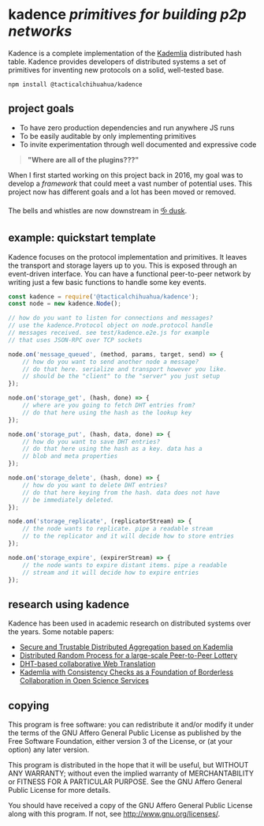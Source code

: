 # kadence *primitives for building p2p networks*

Kadence is a complete implementation of the 
[Kademlia](http://www.scs.stanford.edu/%7Edm/home/papers/kpos.pdf) distributed 
hash table. Kadence provides developers of distributed systems a 
set of primitives for inventing new protocols on a solid, well-tested base.

```
npm install @tacticalchihuahua/kadence
```

## project goals

* To have zero production dependencies and run anywhere JS runs
* To be easily auditable by only implementing primitives
* To invite experimentation through well documented and expressive code

> **"Where are all of the plugins???"**

When I first started working on this project back in 2016, my goal 
was to develop a *framework* that could meet a vast number of 
potential uses. This project now has different goals and a lot has 
been moved or removed.

The bells and whistles are now downstream in [🝰 dusk](https://rundusk.org/).

## example: quickstart template

Kadence focuses on the protocol implementation and primitives. It leaves 
the transport and storage layers up to you. This is exposed through an 
event-driven interface. You can have a functional peer-to-peer network 
by writing just a few basic functions to handle some key events.

```js
const kadence = require('@tacticalchihuahua/kadence');
const node = new kadence.Node();

// how do you want to listen for connections and messages?
// use the kadence.Protocol object on node.protocol handle 
// messages received. see test/kadence.e2e.js for example 
// that uses JSON-RPC over TCP sockets

node.on('message_queued', (method, params, target, send) => {
    // how do you want to send another node a message?
    // do that here. serialize and transport however you like.
    // should be the "client" to the "server" you just setup
});

node.on('storage_get', (hash, done) => {
    // where are you going to fetch DHT entries from?
    // do that here using the hash as the lookup key
});

node.on('storage_put', (hash, data, done) => {
    // how do you want to save DHT entries?
    // do that here using the hash as a key. data has a 
    // blob and meta properties
});

node.on('storage_delete', (hash, done) => {
    // how do you want to delete DHT entries?
    // do that here keying from the hash. data does not have 
    // be immediately deleted.
});

node.on('storage_replicate', (replicatorStream) => {
    // the node wants to replicate. pipe a readable stream 
    // to the replicator and it will decide how to store entries
});

node.on('storage_expire', (expirerStream) => {
    // the node wants to expire distant items. pipe a readable
    // stream and it will decide how to expire entries
});

```

## research using kadence

Kadence has been used in academic research on distributed systems over the years. 
Some notable papers:

* [Secure and Trustable Distributed Aggregation based on Kademlia](https://arxiv.org/pdf/1709.03265.pdf)
* [Distributed Random Process for a large-scale Peer-to-Peer Lottery](https://hal.inria.fr/hal-01583824/document)
* [DHT-based collaborative Web Translation](https://etd.ohiolink.edu/!etd.send_file?accession=ucin1479821556144121&disposition=inline)
* [Kademlia with Consistency Checks as a Foundation of Borderless Collaboration in Open Science Services](https://www.sciencedirect.com/science/article/pii/S1877050916327041)

## copying

This program is free software: you can redistribute it and/or modify
it under the terms of the GNU Affero General Public License as published by
the Free Software Foundation, either version 3 of the License, or
(at your option) any later version.

This program is distributed in the hope that it will be useful,
but WITHOUT ANY WARRANTY; without even the implied warranty of
MERCHANTABILITY or FITNESS FOR A PARTICULAR PURPOSE.  See the
GNU Affero General Public License for more details.

You should have received a copy of the GNU Affero General Public License
along with this program.  If not, see <http://www.gnu.org/licenses/>.


